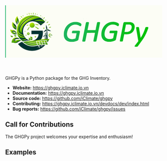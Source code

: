 <h1 align="center">
<img src="https://github.com/bkt92/ghgpy/blob/bf841540ea4500ab9306586aacb6e961367fb77c/branding/logo/ghgpylogofull.jpeg" width="700">
</h1><br>

GHGPy is a Python package for the GHG Inventory. 

- **Website:** https://ghgpy.iclimate.io.vn
- **Documentation:** https://ghgpy.iclimate.io.vn
- **Source code:** https://github.com/iClimate/ghgpy
- **Contributing:** https://ghgpy.iclimate.io.vn/devdocs/dev/index.html
- **Bug reports:** https://github.com/iClimate/ghgpy/issues

Call for Contributions
----------------------

The GHGPy project welcomes your expertise and enthusiasm!

Examples
----------------------

